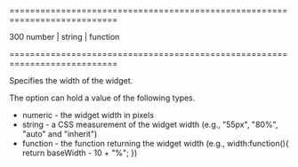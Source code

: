 <!--**
/*-------------------------------------------
    Auto-generated file. Do not modify.
-------------------------------------------

**-->
===========================================================================
<!--default-->300<!--/default-->
<!--type-->number | string | function<!--/type-->
===========================================================================

<!--shortDescription-->
Specifies the width of the widget.
<!--/shortDescription-->

<!--fullDescription-->
The option can hold a value of the following types.

 - numeric - the widget width in pixels
 - string - a CSS measurement of the widget width (e.g., "55px", "80%", "auto" and "inherit")
 - function - the function returning the widget width (e.g., width:function(){ return baseWidth - 10 + "%"; })


<!--/fullDescription-->
